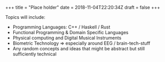 +++
title = "Place holder"
date = 2018-11-04T22:20:34Z
draft = false
+++

Topics will include:

- Programming Languages: C++ / Haskell / Rust 
- Functional Programming & Domain Specific Languages
- Physical computing and Digital Musical Instruments
- Biometric Technology => especially around EEG / brain-tech-stuff
- Any random concepts and ideas that might be abstract but still sufficiently technical
